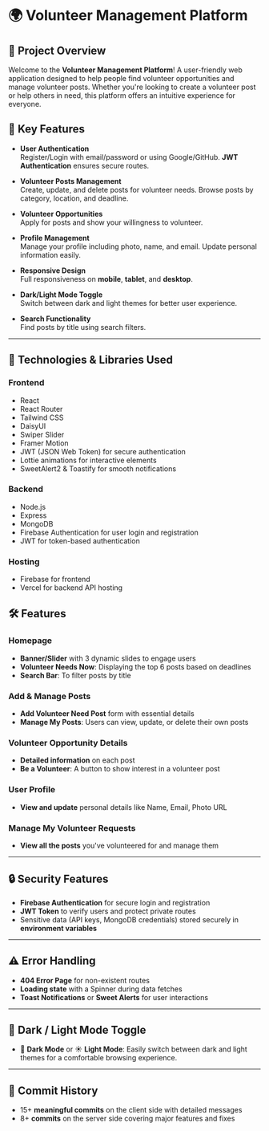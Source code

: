 # 🌍 **Volunteer Management Platform**

## 📜 **Project Overview**

Welcome to the **Volunteer Management Platform**! A user-friendly web application designed to help people find volunteer opportunities and manage volunteer posts. Whether you're looking to create a volunteer post or help others in need, this platform offers an intuitive experience for everyone.

## 🚀 **Key Features**

- **User Authentication**  
  Register/Login with email/password or using Google/GitHub. **JWT Authentication** ensures secure routes.

- **Volunteer Posts Management**  
  Create, update, and delete posts for volunteer needs. Browse posts by category, location, and deadline.

- **Volunteer Opportunities**  
  Apply for posts and show your willingness to volunteer.

- **Profile Management**  
  Manage your profile including photo, name, and email. Update personal information easily.

- **Responsive Design**  
  Full responsiveness on **mobile**, **tablet**, and **desktop**.

- **Dark/Light Mode Toggle**  
  Switch between dark and light themes for better user experience.

- **Search Functionality**  
  Find posts by title using search filters.

---

## 🧰 **Technologies & Libraries Used**

### **Frontend**  
- React
- React Router
- Tailwind CSS
- DaisyUI
- Swiper Slider
- Framer Motion  
- JWT (JSON Web Token) for secure authentication  
- Lottie animations for interactive elements  
- SweetAlert2 & Toastify for smooth notifications

### **Backend**  
- Node.js
- Express
- MongoDB  
- Firebase Authentication for user login and registration  
- JWT for token-based authentication

### **Hosting**  
- Firebase for frontend  
- Vercel for backend API hosting

## 🛠️ **Features**

### **Homepage**
- **Banner/Slider** with 3 dynamic slides to engage users
- **Volunteer Needs Now**: Displaying the top 6 posts based on deadlines
- **Search Bar**: To filter posts by title

### **Add & Manage Posts**
- **Add Volunteer Need Post** form with essential details
- **Manage My Posts**: Users can view, update, or delete their own posts

### **Volunteer Opportunity Details**
- **Detailed information** on each post
- **Be a Volunteer**: A button to show interest in a volunteer post

### **User Profile**
- **View and update** personal details like Name, Email, Photo URL

### **Manage My Volunteer Requests**
- **View all the posts** you've volunteered for and manage them

---

## 🔒 **Security Features**
- **Firebase Authentication** for secure login and registration
- **JWT Token** to verify users and protect private routes
- Sensitive data (API keys, MongoDB credentials) stored securely in **environment variables**

---

## ⚠️ **Error Handling**
- **404 Error Page** for non-existent routes
- **Loading state** with a Spinner during data fetches
- **Toast Notifications** or **Sweet Alerts** for user interactions

---

## 🌈 **Dark / Light Mode Toggle**
- 🌙 **Dark Mode** or ☀️ **Light Mode**: Easily switch between dark and light themes for a comfortable browsing experience.

---

## 📝 **Commit History**
- 15+ **meaningful commits** on the client side with detailed messages
- 8+ **commits** on the server side covering major features and fixes


